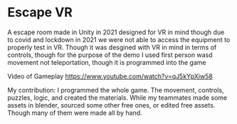 # Escape VR
A escape room made in Unity in 2021 designed for VR in mind though due to covid and lockdown in 2021 we were not able to access the equipment to properly test in VR. Though it was desgined with VR in mind in terms of controls, though for the purpose of the demo I used first person wasd movement not teleportation, though it is programmed into the game

Video of Gameplay 
https://www.youtube.com/watch?v=qJ5kYpXiw58

My contribution:
I programmed the whole game. The movement, controls, puzzles, logic, and created the materials. 
While my teammates made some assets in blender, sourced some other free ones, or edited free assets. Though many of them were made all by hand.
